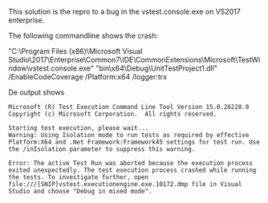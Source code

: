 This solution is the repro to a bug in the vstest.console.exe on VS2017 enterprise.

The following commandline shows the crash:

"C:\Program Files (x86)\Microsoft Visual Studio\2017\Enterprise\Common7\IDE\CommonExtensions\Microsoft\TestWindow\vstest.console.exe" "bin\x64\Debug\UnitTestProject1.dll" /EnableCodeCoverage /Platform:x64 /logger:trx

De output shows

    Microsoft (R) Test Execution Command Line Tool Version 15.0.26228.0
    Copyright (c) Microsoft Corporation.  All rights reserved.
    
    Starting test execution, please wait...
    Warning: Using Isolation mode to run tests as required by effective Platform:X64 and .Net Framework:Framework45 settings for test run. Use the /inIsolation parameter to suppress this warning.
    
    Error: The active Test Run was aborted because the execution process exited unexpectedly. The test execution process crashed while running the tests. To investigate further, open file:///[SNIP]vstest.executionengine.exe.10172.dmp file in Visual Studio and choose "Debug in mixed mode".


